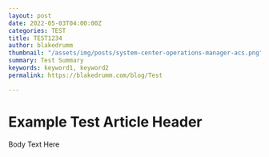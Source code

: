 ```yaml
---
layout: post
date: 2022-05-03T04:00:00Z
categories: TEST
title: TEST1234
author: blakedrumm
thumbnail: "/assets/img/posts/system-center-operations-manager-acs.png"
summary: Test Summary
keywords: keyword1, keyword2
permalink: https://blakedrumm.com/blog/Test

---
```

# Example Test Article Header

Body Text Here